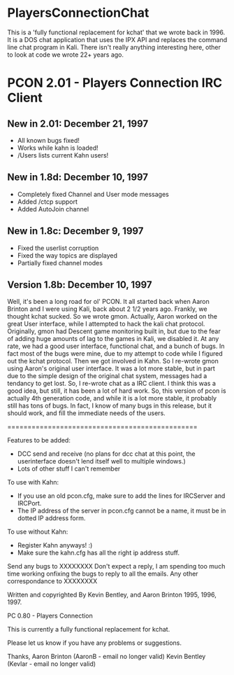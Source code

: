 # PlayersConnectionChat
This is a 'fully functional replacement for kchat' that we wrote back in 1996. It is a DOS chat application that uses the IPX API and replaces the command line chat program in Kali. There isn't really anything interesting here, other to look at code we wrote 22+ years ago.



# PCON 2.01 - Players Connection IRC Client

## New in 2.01: December 21, 1997
* All known bugs fixed!
* Works while kahn is loaded!
* \/Users lists current Kahn users!



## New in 1.8d: December 10, 1997
* Completely fixed Channel and User mode messages
* Added /ctcp support
* Added AutoJoin channel

## New in 1.8c: December 9, 1997
* Fixed the userlist corruption
* Fixed the way topics are displayed
* Partially fixed channel modes

## Version 1.8b: December 10, 1997

Well, it's been a long road for ol' PCON. It all started back
when Aaron Brinton and I were using Kali, back about 2 1/2 
years ago. Frankly, we thought kchat sucked. So we wrote gmon.
Actually, Aaron worked on the great User interface, while I 
attempted to hack the kali chat protocol.
Originally, gmon had Descent game monitoring built in, but
due to the fear of adding huge amounts of lag to the games in
Kali, we disabled it. At any rate, we had a good user interface,
functional chat, and a bunch of bugs. In fact most of the bugs
were mine, due to my attempt to code while I figured out the 
kchat protocol. Then we got 
involved in Kahn. So I re-wrote gmon using Aaron's original
user interface. It was a lot more stable, but in part due to 
the simple design of the original chat system, messages had
a tendancy to get lost. So, I re-wrote chat as a IRC client.
I think this was a good idea, but still, it has been a lot of
hard work. So, this version of pcon is actually 4th generation
code, and while it is a lot more stable, it probably still has
tons of bugs. In fact, I know of many bugs in this release, but 
it should work, and fill the immediate needs of the users.

===============================================

Features to be added:
* DCC send and receive (no plans for dcc chat at this point, 
 the userinterface doesn't lend itself well to multiple windows.)
* Lots of other stuff I can't remember

To use with Kahn:
* If you use an old pcon.cfg, make sure to add the lines for IRCServer 
 and IRCPort.
* The IP address of the server in pcon.cfg cannot be a name, it must
 be in dotted IP address form.

To use without Kahn:
* Register Kahn anyways!  :)
* Make sure the kahn.cfg has all the right ip address stuff.

Send any bugs to XXXXXXXX Don't expect a reply, 
I am spending too much time working onfixing the bugs to reply to all 
the emails. Any other correspondance to XXXXXXXX

Written and copyrighted By Kevin Bentley, and Aaron Brinton 1995, 1996, 1997.


PC 0.80 - Players Connection

This is currently a fully functional replacement for kchat.

Please let us know if you have any problems or suggestions.

Thanks,
Aaron Brinton (AaronB - email no longer valid)
Kevin Bentley (Kevlar - email no longer valid)
